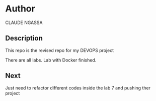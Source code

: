 # Author

CLAUDE NGASSA

## Description

This repo is the revised repo for my DEVOPS project

There are all labs. 
Lab with Docker finished.
## Next
Just need to refactor different codes inside the lab 7 and pushing ther project

